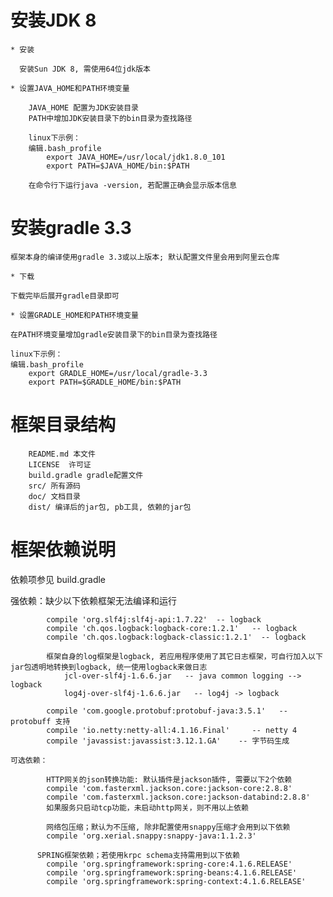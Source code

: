 
# 安装JDK 8

	* 安装

	  安装Sun JDK 8, 需使用64位jdk版本

	* 设置JAVA_HOME和PATH环境变量

		JAVA_HOME 配置为JDK安装目录
		PATH中增加JDK安装目录下的bin目录为查找路径
	
		linux下示例：
		编辑.bash_profile
		    export JAVA_HOME=/usr/local/jdk1.8.0_101
		    export PATH=$JAVA_HOME/bin:$PATH
	
		在命令行下运行java -version, 若配置正确会显示版本信息

# 安装gradle 3.3

	框架本身的编译使用gradle 3.3或以上版本; 默认配置文件里会用到阿里云仓库 

	* 下载 

	下载完毕后展开gradle目录即可
	
	* 设置GRADLE_HOME和PATH环境变量
	
	在PATH环境变量增加gradle安装目录下的bin目录为查找路径

	linux下示例：
	编辑.bash_profile
	    export GRADLE_HOME=/usr/local/gradle-3.3
	    export PATH=$GRADLE_HOME/bin:$PATH

# 框架目录结构

		README.md 本文件
		LICENSE  许可证
		build.gradle gradle配置文件
		src/ 所有源码
		doc/ 文档目录
		dist/ 编译后的jar包, pb工具, 依赖的jar包

# 框架依赖说明

  依赖项参见 build.gradle
  
  强依赖：缺少以下依赖框架无法编译和运行
  
			compile 'org.slf4j:slf4j-api:1.7.22'  -- logback
			compile 'ch.qos.logback:logback-core:1.2.1'   -- logback
			compile 'ch.qos.logback:logback-classic:1.2.1'  -- logback
			
			框架自身的log框架是logback, 若应用程序使用了其它日志框架，可自行加入以下jar包透明地转换到logback, 统一使用logback来做日志
				jcl-over-slf4j-1.6.6.jar   -- java common logging --> logback
				log4j-over-slf4j-1.6.6.jar   -- log4j -> logback
			
			compile 'com.google.protobuf:protobuf-java:3.5.1'   -- protobuff 支持
			compile 'io.netty:netty-all:4.1.16.Final'     -- netty 4
			compile 'javassist:javassist:3.12.1.GA'    -- 字节码生成
	
	可选依赖：
	
			HTTP网关的json转换功能: 默认插件是jackson插件, 需要以下2个依赖
	    	compile 'com.fasterxml.jackson.core:jackson-core:2.8.8'
	    	compile 'com.fasterxml.jackson.core:jackson-databind:2.8.8'
	    	如果服务只启动tcp功能，未启动http网关，则不用以上依赖

			网络包压缩；默认为不压缩, 除非配置使用snappy压缩才会用到以下依赖
		  	compile 'org.xerial.snappy:snappy-java:1.1.2.3'
		
		  SPRING框架依赖；若使用krpc schema支持需用到以下依赖
		    compile 'org.springframework:spring-core:4.1.6.RELEASE'
		    compile 'org.springframework:spring-beans:4.1.6.RELEASE'
		    compile 'org.springframework:spring-context:4.1.6.RELEASE'		
